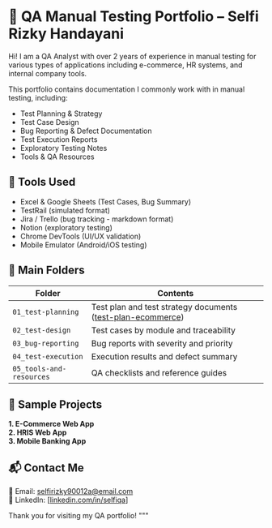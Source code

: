 
# 💼 QA Manual Testing Portfolio – Selfi Rizky Handayani

Hi! I am a QA Analyst with over 2 years of experience in manual testing for various types of applications including e-commerce, HR systems, and internal company tools.

This portfolio contains documentation I commonly work with in manual testing, including:
- Test Planning & Strategy
- Test Case Design
- Bug Reporting & Defect Documentation
- Test Execution Reports
- Exploratory Testing Notes
- Tools & QA Resources

## 🧰 Tools Used
- Excel & Google Sheets (Test Cases, Bug Summary)
- TestRail (simulated format)
- Jira / Trello (bug tracking - markdown format)
- Notion (exploratory testing)
- Chrome DevTools (UI/UX validation)
- Mobile Emulator (Android/iOS testing)

## 📂 Main Folders

| Folder | Contents |
|--------|----------|
| `01_test-planning` | Test plan and test strategy documents ([test-plan-ecommerce](https://github.com/selfirizky10/qa-portfolio-selfi/blob/main/test-plan-ecommerce.md)) |
| `02_test-design` | Test cases by module and traceability |
| `03_bug-reporting` | Bug reports with severity and priority |
| `04_test-execution` | Execution results and defect summary |
| `05_tools-and-resources` | QA checklists and reference guides |

## 📌 Sample Projects

**1. E-Commerce Web App**  
**2. HRIS Web App**  
**3. Mobile Banking App**

## 📬 Contact Me

📧 Email: selfirizky90012a@email.com  
🔗 LinkedIn: [[linkedin.com/in/selfiqa](https://www.linkedin.com/in/selfirizky/)]

Thank you for visiting my QA portfolio!
"""


